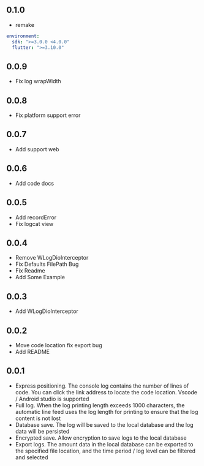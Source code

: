 ## 0.1.0

- remake

```yaml
environment:
  sdk: ">=3.0.0 <4.0.0"
  flutter: ">=3.10.0"
```

## 0.0.9

- Fix log wrapWidth

## 0.0.8

- Fix platform support error

## 0.0.7

- Add support web

## 0.0.6

- Add code docs

## 0.0.5

- Add recordError
- Fix logcat view

## 0.0.4

- Remove WLogDioInterceptor
- Fix Defaults FilePath Bug
- Fix Readme
- Add Some Example

## 0.0.3

- Add WLogDioInterceptor

## 0.0.2

- Move code location fix export bug
- Add README

## 0.0.1

- Express positioning. The console log contains the number of lines of code. You can click the link address to locate the code location. Vscode / Android studio is supported
- Full log. When the log printing length exceeds 1000 characters, the automatic line feed uses the log length for printing to ensure that the log content is not lost
- Database save. The log will be saved to the local database and the log data will be persisted
- Encrypted save. Allow encryption to save logs to the local database
- Export logs. The amount data in the local database can be exported to the specified file location, and the time period / log level can be filtered and selected
